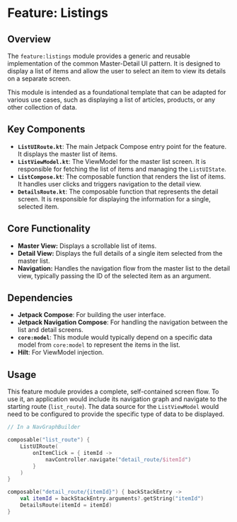 # Feature: Listings

## Overview

The `feature:listings` module provides a generic and reusable implementation of the common Master-Detail UI pattern. It is designed to display a list of items and allow the user to select an item to view its details on a separate screen.

This module is intended as a foundational template that can be adapted for various use cases, such as displaying a list of articles, products, or any other collection of data.

## Key Components

-   **`ListUIRoute.kt`**: The main Jetpack Compose entry point for the feature. It displays the master list of items.
-   **`ListViewModel.kt`**: The ViewModel for the master list screen. It is responsible for fetching the list of items and managing the `ListUIState`.
-   **`ListCompose.kt`**: The composable function that renders the list of items. It handles user clicks and triggers navigation to the detail view.
-   **`DetailsRoute.kt`**: The composable function that represents the detail screen. It is responsible for displaying the information for a single, selected item.

## Core Functionality

-   **Master View:** Displays a scrollable list of items.
-   **Detail View:** Displays the full details of a single item selected from the master list.
-   **Navigation:** Handles the navigation flow from the master list to the detail view, typically passing the ID of the selected item as an argument.

## Dependencies

-   **Jetpack Compose**: For building the user interface.
-   **Jetpack Navigation Compose**: For handling the navigation between the list and detail screens.
-   **`core:model`**: This module would typically depend on a specific data model from `core:model` to represent the items in the list.
-   **Hilt**: For ViewModel injection.

## Usage

This feature module provides a complete, self-contained screen flow. To use it, an application would include its navigation graph and navigate to the starting route (`list_route`). The data source for the `ListViewModel` would need to be configured to provide the specific type of data to be displayed.

```kotlin
// In a NavGraphBuilder

composable("list_route") {
    ListUIRoute(
        onItemClick = { itemId ->
            navController.navigate("detail_route/$itemId")
        }
    )
}

composable("detail_route/{itemId}") { backStackEntry ->
    val itemId = backStackEntry.arguments?.getString("itemId")
    DetailsRoute(itemId = itemId)
}
```
